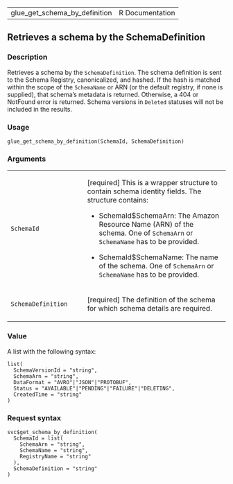 <table style="width: 100%;">
<tbody>
<tr class="odd">
<td>glue_get_schema_by_definition</td>
<td style="text-align: right;">R Documentation</td>
</tr>
</tbody>
</table>

## Retrieves a schema by the SchemaDefinition

### Description

Retrieves a schema by the `SchemaDefinition`. The schema definition is
sent to the Schema Registry, canonicalized, and hashed. If the hash is
matched within the scope of the `SchemaName` or ARN (or the default
registry, if none is supplied), that schema’s metadata is returned.
Otherwise, a 404 or NotFound error is returned. Schema versions in
`Deleted` statuses will not be included in the results.

### Usage

    glue_get_schema_by_definition(SchemaId, SchemaDefinition)

### Arguments

<table>
<colgroup>
<col style="width: 35%" />
<col style="width: 65%" />
</colgroup>
<tbody>
<tr class="odd">
<td><code
id="glue_get_schema_by_definition_:_SchemaId">SchemaId</code></td>
<td><p>[required] This is a wrapper structure to contain schema identity
fields. The structure contains:</p>
<ul>
<li><p>SchemaId$SchemaArn: The Amazon Resource Name (ARN) of the schema.
One of <code>SchemaArn</code> or <code>SchemaName</code> has to be
provided.</p></li>
<li><p>SchemaId$SchemaName: The name of the schema. One of
<code>SchemaArn</code> or <code>SchemaName</code> has to be
provided.</p></li>
</ul></td>
</tr>
<tr class="even">
<td><code
id="glue_get_schema_by_definition_:_SchemaDefinition">SchemaDefinition</code></td>
<td><p>[required] The definition of the schema for which schema details
are required.</p></td>
</tr>
</tbody>
</table>

### Value

A list with the following syntax:

    list(
      SchemaVersionId = "string",
      SchemaArn = "string",
      DataFormat = "AVRO"|"JSON"|"PROTOBUF",
      Status = "AVAILABLE"|"PENDING"|"FAILURE"|"DELETING",
      CreatedTime = "string"
    )

### Request syntax

    svc$get_schema_by_definition(
      SchemaId = list(
        SchemaArn = "string",
        SchemaName = "string",
        RegistryName = "string"
      ),
      SchemaDefinition = "string"
    )
